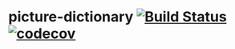 # picture-dictionary [![Build Status](https://travis-ci.org/cl-mm/picture-dictionary.svg?branch=develop)](https://travis-ci.org/cl-mm/picture-dictionary) [![codecov](https://codecov.io/gh/cl-mm/picture-dictionary/branch/develop/graph/badge.svg)](https://codecov.io/gh/cl-mm/picture-dictionary)